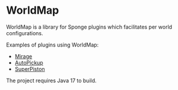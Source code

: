 # WorldMap

WorldMap is a library for Sponge plugins which facilitates per world configurations.

Examples of plugins using WorldMap:

- [Mirage](https://github.com/Yeregorix/Mirage)
- [AutoPickup](https://github.com/Yeregorix/AutoPickup)
- [SuperPiston](https://github.com/Yeregorix/SuperPiston)

The project requires Java 17 to build.
